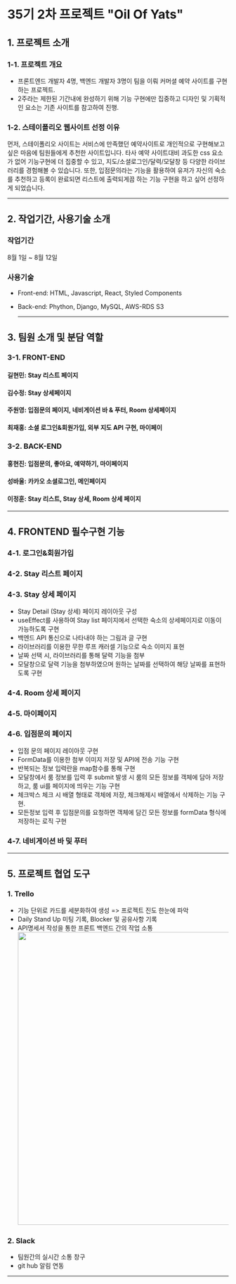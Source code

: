 # 35기 2차 프로젝트 "Oil Of Yats"

## 1. 프로젝트 소개

### 1-1. 프로젝트 개요

- 프론트엔드 개발자 4명, 백엔드 개발자 3명이 팀을 이뤄 커머셜 예약 사이트를 구현하는 프로젝트.
- 2주라는 제한된 기간내에 완성하기 위해 기능 구현에만 집중하고 디자인 및 기획적인 요소는 기존 사이트를 참고하여 진행.

### 1-2. 스테이폴리오 웹사이트 선정 이유

먼저, 스테이폴리오 사이트는 서비스에 만족했던 예약사이트로 개인적으로 구현해보고 싶은 마음에 팀원들에게 추천한 사이트입니다.
타사 예약 사이트대비 과도한 css 요소가 없어 기능구현에 더 집중할 수 있고, 지도/소셜로그인/달력/모달창 등 다양한 라이브러리를 경험해볼 수 있습니다. 또한, 입점문의라는 기능을 활용하여 유저가 자신의 숙소를 추천하고 등록이 완료되면 리스트에 출력되게끔 하는 기능 구현을 하고 싶어 선정하게 되었습니다.

---

## 2. 작업기간, 사용기술 소개

### 작업기간

8월 1일 ~ 8월 12일

### 사용기술

- Front-end: HTML, Javascript, React, Styled Components
- Back-end: Phython, Django, MySQL, AWS-RDS S3

  ***

## 3. 팀원 소개 및 분담 역할

### 3-1. FRONT-END

#### 길현민: Stay 리스트 페이지

#### 김수정: Stay 상세페이지

#### 주원영: 입점문의 페이지, 네비게이션 바 & 푸터, Room 상세페이지

#### 최재홍: 소셜 로그인&회원가입, 외부 지도 API 구현, 마이페이

### 3-2. BACK-END

#### 홍현진: 입점문의, 좋아요, 예약하기, 마이페이지

#### 성바울: 카카오 소셜로그인, 메인페이지

#### 이정훈: Stay 리스트, Stay 상세, Room 상세 페이지

---

## 4. FRONTEND 필수구현 기능

### 4-1. 로그인&회원가입

### 4-2. Stay 리스트 페이지

### 4-3. Stay 상세 페이지

- Stay Detail (Stay 상세) 페이지 레이아웃 구성
- useEffect를 사용하여 Stay list 페이지에서 선택한 숙소의 상세페이지로 이동이 가능하도록 구현
- 백엔드 API 통신으로 나타내야 하는 그림과 글 구현
- 라이브러리를 이용한 무한 루프 캐러셀 기능으로 숙소 이미지 표현
- 날짜 선택 시, 라이브러리를 통해 달력 기능을 첨부
- 모달창으로 달력 기능을 첨부하였으며 원하는 날짜를 선택하여 해당 날짜를 표현하도록 구현

### 4-4. Room 상세 페이지

### 4-5. 마이페이지

### 4-6. 입점문의 페이지

- 입점 문의 페이지 레이아웃 구현
- FormData를 이용한 첨부 이미지 저장 및 API에 전송 기능 구현
- 반복되는 정보 입력란을 map함수를 통해 구현
- 모달창에서 룸 정보를 입력 후 submit 발생 시 룸의 모든 정보를 객체에 담아 저장하고, 룸 ui를 페이지에 띄우는 기능 구현
- 체크박스 체크 시 배열 형태로 객체에 저장, 체크해제시 배열에서 삭제하는 기능 구현.
- 모든정보 입력 후 입점문의를 요청하면 객체에 담긴 모든 정보를 formData 형식에 저장하는 로직 구현

### 4-7. 네비게이션 바 및 푸터

---

## 5. 프로젝트 협업 도구

### 1. Trello

- 기능 단위로 카드를 세분화하여 생성 => 프로젝트 진도 한눈에 파악
- Daily Stand Up 미팅 기록, Blocker 및 공유사항 기록
- API명세서 작성을 통한 프론트 백엔드 간의 작업 소통
  <img width="666" src="https://user-images.githubusercontent.com/97422072/184637081-639c3f50-a55d-4397-af1f-f8ba51ce3ebe.png">

### 2. Slack

- 팀원간의 실시간 소통 창구
- git hub 알림 연동

---
